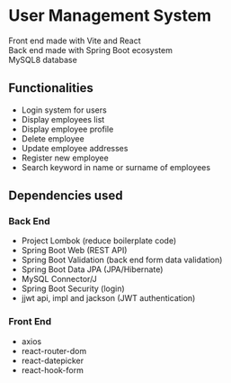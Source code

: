 # User Management System

Front end made with Vite and React\
Back end made with Spring Boot ecosystem\
MySQL8 database

## Functionalities

* Login system for users
* Display employees list
* Display employee profile
* Delete employee
* Update employee addresses
* Register new employee
* Search keyword in name or surname of employees

## Dependencies used

### Back End

* Project Lombok (reduce boilerplate code)
* Spring Boot Web (REST API)
* Spring Boot Validation (back end form data validation)
* Spring Boot Data JPA (JPA/Hibernate)
* MySQL Connector/J
* Spring Boot Security (login)
* jjwt api, impl and jackson (JWT authentication)

### Front End
* axios
* react-router-dom
* react-datepicker
* react-hook-form